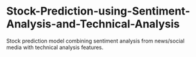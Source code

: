 # Stock-Prediction-using-Sentiment-Analysis-and-Technical-Analysis
Stock prediction model combining sentiment analysis from news/social media with technical analysis features.
